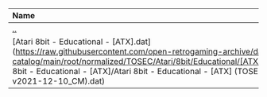 |Name|Size|
|:---|---:|
|[..](../index.html)|DIR|
|[Atari 8bit - Educational - [ATX].dat](https://raw.githubusercontent.com/open-retrogaming-archive/dat-catalog/main/root/normalized/TOSEC/Atari/8bit/Educational/[ATX]/Atari 8bit - Educational - [ATX]/Atari 8bit - Educational - [ATX] (TOSEC-v2021-12-10_CM).dat)|3342|
